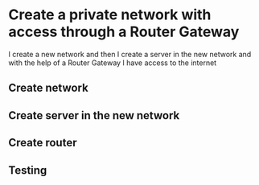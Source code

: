 # Create a private network with access through a Router Gateway 
I create a new network and then I create a server in the new network and with the help of a Router Gateway I have access to the internet


## Create network


## Create server in the new network


## Create router

## Testing